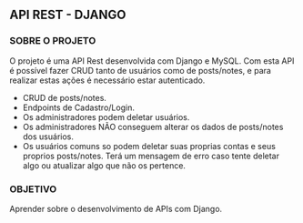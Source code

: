 ## API REST - DJANGO

### SOBRE O PROJETO

O projeto é uma API Rest desenvolvida com Django e MySQL. Com esta API é possível fazer CRUD tanto de usuários como de posts/notes, e para realizar estas ações é necessário estar autenticado.

- CRUD de posts/notes.
- Endpoints de Cadastro/Login.
- Os administradores podem deletar usuários.
- Os administradores NÃO conseguem alterar os dados de posts/notes dos usuários.
- Os usuários comuns so podem deletar suas proprias contas e seus proprios posts/notes. Terá um mensagem de erro caso tente deletar algo ou atualizar algo que não os pertence.

### OBJETIVO

Aprender sobre o desenvolvimento de APIs com Django.
